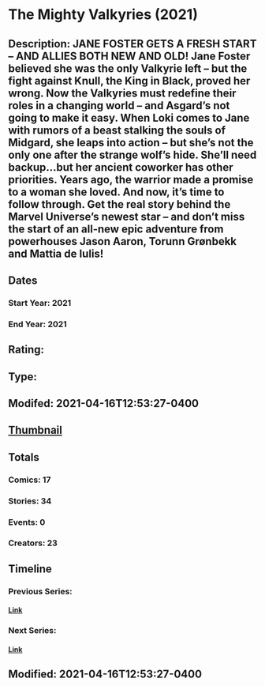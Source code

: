 # The Mighty Valkyries (2021)
## Description: JANE FOSTER GETS A FRESH START – AND ALLIES BOTH NEW AND OLD! Jane Foster believed she was the only Valkyrie left – but the fight against Knull, the King in Black, proved her wrong. Now the Valkyries must redefine their roles in a changing world – and Asgard’s not going to make it easy. When Loki comes to Jane with rumors of a beast stalking the souls of Midgard, she leaps into action – but she’s not the only one after the strange wolf’s hide. She’ll need backup...but her ancient coworker has other priorities. Years ago, the warrior made a promise to a woman she loved. And now, it’s time to follow through. Get the real story behind the Marvel Universe’s newest star – and don’t miss the start of an all-new epic adventure from powerhouses Jason Aaron, Torunn Grønbekk and Mattia de Iulis! 
## Dates
### Start Year: 2021
### End Year: 2021
## Rating: 
## Type: 
## Modifed: 2021-04-16T12:53:27-0400
## [Thumbnail](http://i.annihil.us/u/prod/marvel/i/mg/f/10/6079c0fbd7baa.jpg)
## Totals
### Comics: 17
### Stories: 34
### Events: 0
### Creators: 23
## Timeline
### Previous Series: 
#### [Link]()
### Next Series: 
#### [Link]()
## Modified: 2021-04-16T12:53:27-0400
